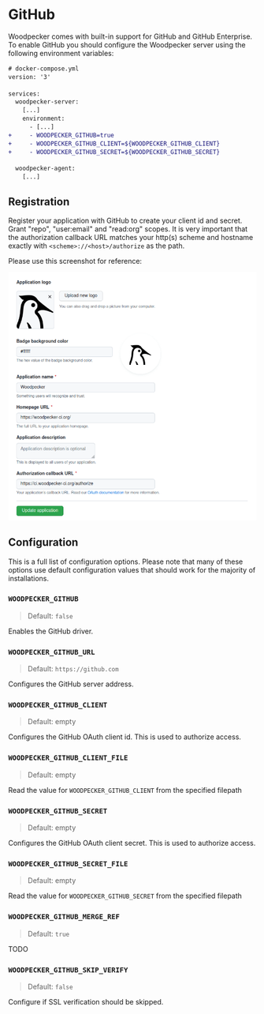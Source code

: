 # GitHub

Woodpecker comes with built-in support for GitHub and GitHub Enterprise. To enable GitHub you should configure the Woodpecker server using the following environment variables:

```diff
# docker-compose.yml
version: '3'

services:
  woodpecker-server:
    [...]
    environment:
      - [...]
+     - WOODPECKER_GITHUB=true
+     - WOODPECKER_GITHUB_CLIENT=${WOODPECKER_GITHUB_CLIENT}
+     - WOODPECKER_GITHUB_SECRET=${WOODPECKER_GITHUB_SECRET}

  woodpecker-agent:
    [...]
```

## Registration

Register your application with GitHub to create your client id and secret. Grant "repo", "user:email" and "read:org" scopes. It is very important that the authorization callback URL matches your http(s) scheme and hostname exactly with `<scheme>://<host>/authorize` as the path.

Please use this screenshot for reference:

![github oauth setup](github_oauth.png)

## Configuration

This is a full list of configuration options. Please note that many of these options use default configuration values that should work for the majority of installations.

### `WOODPECKER_GITHUB`

> Default: `false`

Enables the GitHub driver.

### `WOODPECKER_GITHUB_URL`

> Default: `https://github.com`

Configures the GitHub server address.

### `WOODPECKER_GITHUB_CLIENT`

> Default: empty

Configures the GitHub OAuth client id. This is used to authorize access.

### `WOODPECKER_GITHUB_CLIENT_FILE`

> Default: empty

Read the value for `WOODPECKER_GITHUB_CLIENT` from the specified filepath

### `WOODPECKER_GITHUB_SECRET`

> Default: empty

Configures the GitHub OAuth client secret. This is used to authorize access.

### `WOODPECKER_GITHUB_SECRET_FILE`

> Default: empty

Read the value for `WOODPECKER_GITHUB_SECRET` from the specified filepath

### `WOODPECKER_GITHUB_MERGE_REF`

> Default: `true`

TODO

### `WOODPECKER_GITHUB_SKIP_VERIFY`

> Default: `false`

Configure if SSL verification should be skipped.
